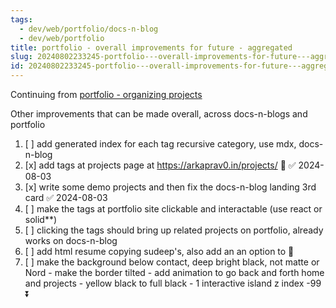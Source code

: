 ```yaml
---
tags:
  - dev/web/portfolio/docs-n-blog
  - dev/web/portfolio
title: portfolio - overall improvements for future - aggregated
slug: 20240802233245-portfolio---overall-improvements-for-future---aggregated
id: 20240802233245-portfolio---overall-improvements-for-future---aggregated
---
```

Continuing from [portfolio - organizing projects](/note/20240730200309-portfolio---organizing-projects)

Other improvements that can be made overall, across docs-n-blogs and portfolio
1. [ ] add generated index for each tag recursive category, use mdx, docs-n-blog
2. [x] add tags at projects page at https://arkaprav0.in/projects/ 🔺 ✅ 2024-08-03
3. [x] write some demo projects and then fix the docs-n-blog landing 3rd card ✅ 2024-08-03
4. [ ] make the tags at portfolio site clickable and interactable (use react or solid**)
5. [ ] clicking the tags should bring up related projects on portfolio, already works on docs-n-blog
6. [ ] add html resume copying sudeep's, also add an an option to 🔺 
7. [ ] make the background below contact, deep bright black, not matte or Nord - make the border tilted - add animation to go back and forth home and projects - yellow black to full black - 1 interactive island z index -99 ⏬ 





